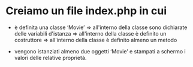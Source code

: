 # Creiamo un file index.php in cui

- è definita una classe ‘Movie’
   => all'interno della classe sono dichiarate delle variabili d'istanza
   => all'interno della classe è definito un costruttore
   => all'interno della classe è definito almeno un metodo

- vengono istanziati almeno due oggetti ‘Movie’ e stampati a schermo i valori delle relative proprietà.
